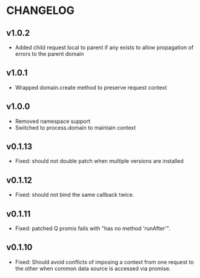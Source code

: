 # CHANGELOG
## v1.0.2
* Added child request local to parent if any exists to allow propagation of errors to the parent domain

## v1.0.1
* Wrapped domain.create method to preserve request context

## v1.0.0
* Removed namespace support
* Switched to process.domain to maintain context

## v0.1.13
* Fixed: should not double patch when multiple versions are installed

## v0.1.12
* Fixed: should not bind the same callback twice.

## v0.1.11
* Fixed: patched Q promis fails with "has no method 'runAfter'".

## v0.1.10
* Fixed: Should avoid conflicts of imposing a context from one request to the other when common data source is accessed via promise.

